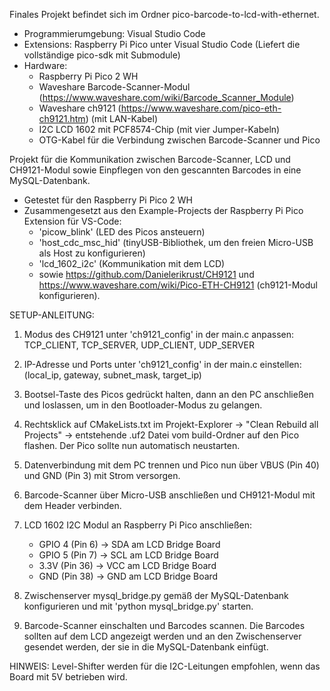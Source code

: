 Finales Projekt befindet sich im Ordner pico-barcode-to-lcd-with-ethernet.

- Programmierumgebung: Visual Studio Code
- Extensions: Raspberry Pi Pico unter Visual Studio Code (Liefert die vollständige pico-sdk mit Submodule)
- Hardware:
    - Raspberry Pi Pico 2 WH
    - Waveshare Barcode-Scanner-Modul (https://www.waveshare.com/wiki/Barcode_Scanner_Module)
    - Waveshare ch9121 (https://www.waveshare.com/pico-eth-ch9121.htm) (mit LAN-Kabel)
    - I2C LCD 1602 mit PCF8574-Chip (mit vier Jumper-Kabeln)
    - OTG-Kabel für die Verbindung zwischen Barcode-Scanner und Pico

Projekt für die Kommunikation zwischen Barcode-Scanner, LCD und CH9121-Modul 
sowie Einpflegen von den gescannten Barcodes in eine MySQL-Datenbank.

- Getestet für den Raspberry Pi Pico 2 WH
- Zusammengesetzt aus den Example-Projects der Raspberry Pi Pico Extension für VS-Code:
    - 'picow_blink' (LED des Picos ansteuern)
    - 'host_cdc_msc_hid' (tinyUSB-Bibliothek, um den freien Micro-USB als Host zu konfigurieren)
    - 'lcd_1602_i2c' (Kommunikation mit dem LCD)
    - sowie https://github.com/Danielerikrust/CH9121 und https://www.waveshare.com/wiki/Pico-ETH-CH9121 (ch9121-Modul konfigurieren).

SETUP-ANLEITUNG:

1) Modus des CH9121 unter 'ch9121_config' in der main.c anpassen: 
   TCP_CLIENT, TCP_SERVER, UDP_CLIENT, UDP_SERVER
   
2) IP-Adresse und Ports unter 'ch9121_config' in der main.c einstellen: 
   (local_ip, gateway, subnet_mask, target_ip)

3) Bootsel-Taste des Picos gedrückt halten, dann an den PC anschließen und loslassen, 
   um in den Bootloader-Modus zu gelangen.
   
4) Rechtsklick auf CMakeLists.txt im Projekt-Explorer -> "Clean Rebuild all Projects" 
   -> entstehende .uf2 Datei vom build-Ordner auf den Pico flashen.
   Der Pico sollte nun automatisch neustarten.
   
5) Datenverbindung mit dem PC trennen und Pico nun über VBUS (Pin 40) und GND (Pin 3) 
   mit Strom versorgen.
   
6) Barcode-Scanner über Micro-USB anschließen und CH9121-Modul mit dem Header verbinden.

7) LCD 1602 I2C Modul an Raspberry Pi Pico anschließen:
   - GPIO 4 (Pin 6)  -> SDA am LCD Bridge Board
   - GPIO 5 (Pin 7)  -> SCL am LCD Bridge Board
   - 3.3V (Pin 36)   -> VCC am LCD Bridge Board
   - GND (Pin 38)    -> GND am LCD Bridge Board
   
8) Zwischenserver mysql_bridge.py gemäß der MySQL-Datenbank konfigurieren 
   und mit 'python mysql_bridge.py' starten.
   
9) Barcode-Scanner einschalten und Barcodes scannen. Die Barcodes sollten auf dem LCD 
   angezeigt werden und an den Zwischenserver gesendet werden, der sie in die 
   MySQL-Datenbank einfügt.

HINWEIS: Level-Shifter werden für die I2C-Leitungen empfohlen, 
         wenn das Board mit 5V betrieben wird.
